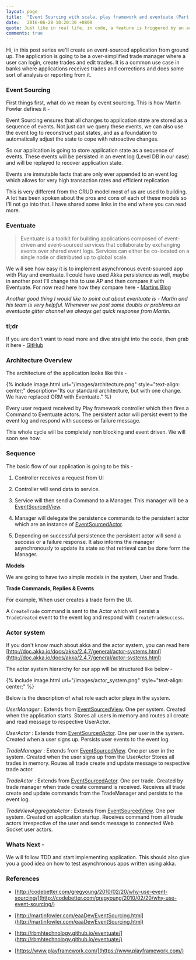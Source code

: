 ```yaml
---
layout: page
title:  "Event Sourcing with scala, play framework and eventuate (Part 1 - Introduction)"
date:   2016-06-28 10:20:30 +0800
quote: Just like in real life, in code, a feature is triggered by an action (command) that results in a sequence of events that might or might not cause side effects.  ― Greg Young, Exploring CQRS and Event Sourcing
comments: true
---
```



Hi, in this post series we'll create an event-sourced application from ground up. The application is going to be a over-simplified trade manager where a user can login, create trades and edit trades. It is a common use case in banks where applications receives trades and corrections and does some sort of analysis or reporting from it.

### Event Sourcing

First things first, what do we mean by event sourcing. This is how Martin Fowler defines it -
<div class="message"> Event Sourcing ensures that all changes to application state are stored as a sequence of events. Not just can we query these events, we can also use the event log to reconstruct past states, and as a foundation to automatically adjust the state to cope with retroactive changes. </div>

So our application is going to store application state as a sequence of events. These events will be persisted in an event log (Level DB in our case) and will be replayed to recover application state.

Events are immutable facts that are only ever appended to an event log which allows for very high transaction rates and efficient replication. 

This is very different from the CRUD model most of us are used to building. A lot has been spoken about the pros and cons of each of these models so I'll not go into that. I have shared some links in the end where you can read more.

### Eventuate

> Eventuate is a toolkit for building applications composed of event-driven and event-sourced services that collaborate by exchanging events over shared event logs. Services can either be co-located on a single node or distributed up to global scale.

We will see how easy it is to implement asynchronous event-sourced app with Play and eventuate. 
I could have used Akka persistence as well, maybe in another post I'll change this to use AP and then compare it with Eventuate. 
For now read here how they compare here - [Martins Blog](http://krasserm.github.io/2015/05/25/akka-persistence-eventuate-comparison/)

_Another good thing I would like to point out about eventuate is - Martin and his team is very helpful. Whenever we post some doubts or problems on eventuate gitter channel we always get quick response from Martin._

### tl;dr
If you are don't want to read more and dive straight into the code, then grab it here - [GitHub](https://github.com/kunalkanojia/react-play-eventsourcing )


### Architecture Overview 

The architecture of the application looks like this - 

{% include image.html url="/images/architecture.png" style="text-align: center;" description="Its our standard architecture, but with one change. We have replaced ORM with Eventuate." %}


Every user request received by Play framework controller which then fires a Command to Eventuate actors. The persistent actor will persist event to the event log and respond with success or failure message. 

This whole cycle will be completely non blocking and event driven. We will soon see how.


### Sequence 

The basic flow of our application is going to be this -
 
1. Controller receives a request from UI

2. Controller will send data to service.

3. Service will then send a Command to a Manager. This manager will be a [EventSourcedView](http://rbmhtechnology.github.io/eventuate/reference/event-sourcing.html#event-sourced-views).

4. Manager will delegate the persistence commands to the persistent actor which are an instance of [EventSourcedActor](http://rbmhtechnology.github.io/eventuate/reference/event-sourcing.html#event-sourced-actors).

5. Depending on successful persistence the persistent actor will send a success or a failure response. It also informs the manager asynchronously to update its state so that retrieval can be done form the Manager.

<strong>Models</strong>

We are going to have two simple models in the system, User and Trade.
<script src="https://gist.github.com/kunalkanojia/d5e0b3874d84a4c6e4664b361d22ceed.js"></script>
<script src="https://gist.github.com/kunalkanojia/664ec1bbbbbfb990c4b9f896711c073b.js"></script>

<strong>Trade Commands, Replies & Events</strong>

<script src="https://gist.github.com/kunalkanojia/9e716281e2136e0677e7517269b35053.js"></script>

For example, When user creates a trade form the UI.

A `CreateTrade` command is sent to the Actor which will persist a `TradeCreated` event to the event log and respond with `CreateTradeSuccess`.

### Actor system

If you don't know much about akka and the actor system, you can read here [http://doc.akka.io/docs/akka/2.4.7/general/actor-systems.html](http://doc.akka.io/docs/akka/2.4.7/general/actor-systems.html)

The actor system hierarchy for our app will be structured like below - 

{% include image.html url="/images/actor_system.png" style="text-align: center;" %}

Below is the description of what role each actor plays in the system.

_UserManager_ :
Extends from [EventSourcedView](http://rbmhtechnology.github.io/eventuate/architecture.html#event-sourced-views). One per system. Created when the application starts. Stores all users in memory and routes all create and read message to respective UserActor.

_UserActor_ :
Extends from [EventSourcedActor](http://rbmhtechnology.github.io/eventuate/user-guide.html#event-sourced-actors). One per user in the system. Created when a user signs up. Persists user events to the event log.

_TradeManager_ :
 Extends from [EventSourcedView](http://rbmhtechnology.github.io/eventuate/architecture.html#event-sourced-views). One per user in the system. Created when the user signs up from the UserActor Stores all trades in memory. Routes all trade create and update message to respective trade actor.

_TradeActor_ :
Extends from [EventSourcedActor](http://rbmhtechnology.github.io/eventuate/user-guide.html#event-sourced-actors). One per trade. Created by trade manager when trade create command is received. Receives all trade create and update commands from the TradeManager and persists to the event log.

_TradeViewAggregateActor_ :
Extends from [EventSourcedView](http://rbmhtechnology.github.io/eventuate/architecture.html#event-sourced-views). One per system. Created on application startup. Receives command from all trade actors irrespective of the user and sends message to connected Web Socket user actors.


### Whats Next - 

We will follow TDD and start implementing application. This should also give you a good idea on how to test asynchronous apps written using akka. 

### References

- [http://codebetter.com/gregyoung/2010/02/20/why-use-event-sourcing/](http://codebetter.com/gregyoung/2010/02/20/why-use-event-sourcing/)

- [http://martinfowler.com/eaaDev/EventSourcing.html](http://martinfowler.com/eaaDev/EventSourcing.html)

- [http://rbmhtechnology.github.io/eventuate/](http://rbmhtechnology.github.io/eventuate/)

- [https://www.playframework.com/](https://www.playframework.com/)


